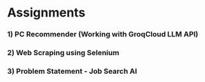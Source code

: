# Assignments
### 1) PC Recommender (Working with GroqCloud LLM API)
### 2) Web Scraping using Selenium
### 3) Problem Statement - Job Search AI
